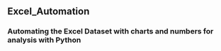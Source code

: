 ## Excel_Automation

### Automating the Excel Dataset with charts and numbers for analysis with Python
